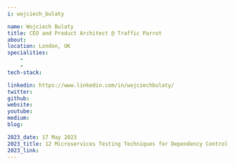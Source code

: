 ```yaml
---
i: wojciech_bulaty

name: Wojciech Bulaty
title: CEO and Product Architect @ Traffic Parrot
about: 
location: London, UK
specialities:
    - 
    - 
tech-stack: 

linkedin: https://www.linkedin.com/in/wojciechbulaty/
twitter: 
github: 
website: 
youtube: 
medium: 
blog: 

2023_date: 17 May 2023
2023_title: 12 Microservices Testing Techniques for Dependency Control
2023_link: 
---
```

